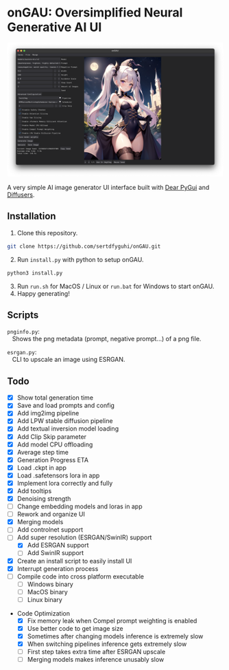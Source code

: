 # onGAU: Oversimplified Neural Generative AI UI

![interface of onGAU on Mac](https://raw.githubusercontent.com/sertdfyguhi/onGAU/master/interface.png)

A very simple AI image generator UI interface built with [Dear PyGui](https://github.com/hoffstadt/DearPyGui) and [Diffusers](https://github.com/huggingface/diffusers).

## Installation

1. Clone this repository.

```sh
git clone https://github.com/sertdfyguhi/onGAU.git
```

2. Run `install.py` with python to setup onGAU.

```sh
python3 install.py
```

3. Run `run.sh` for MacOS / Linux or `run.bat` for Windows to start onGAU.
4. Happy generating!

## Scripts

`pnginfo.py`:  
&nbsp;&nbsp;&nbsp;Shows the png metadata (prompt, negative prompt...) of a png file.

`esrgan.py`:  
&nbsp;&nbsp;&nbsp;CLI to upscale an image using ESRGAN.

## Todo

- [x] Show total generation time
- [x] Save and load prompts and config
- [x] Add img2img pipeline
- [x] Add LPW stable diffusion pipeline
- [x] Add textual inversion model loading
- [x] Add Clip Skip parameter
- [x] Add model CPU offloading
- [x] Average step time
- [x] Generation Progress ETA
- [x] Load .ckpt in app
- [x] Load .safetensors lora in app
- [x] Implement lora correctly and fully
- [x] Add tooltips
- [x] Denoising strength
- [ ] Change embedding models and loras in app
- [ ] Rework and organize UI
- [x] Merging models
- [ ] Add controlnet support
- [ ] Add super resolution (ESRGAN/SwinIR) support
  - [x] Add ESRGAN support
  - [ ] Add SwinIR support
- [x] Create an install script to easily install UI
- [x] Interrupt generation process
- [ ] Compile code into cross platform executable
  - [ ] Windows binary
  - [ ] MacOS binary
  - [ ] Linux binary
- Code Optimization
  - [x] Fix memory leak when Compel prompt weighting is enabled
  - [x] Use better code to get image size
  - [x] Sometimes after changing models inference is extremely slow
  - [x] When switching pipelines inference gets extremely slow
  - [ ] First step takes extra time after ESRGAN upscale
  - [ ] Merging models makes inference unusably slow
